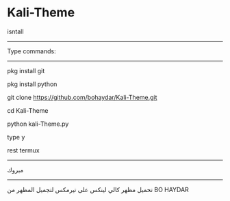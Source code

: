 # Kali-Theme
isntall
_________________________________________
Type commands: 
_________________________________________
pkg install git 

pkg install python 

git clone https://github.com/bohaydar/Kali-Theme.git

cd Kali-Theme

python kali-Theme.py

type y 

rest termux
_________________________________________
مبروك
_________________________________________

تحميل مظهر كالي لينكس على تيرمكس لتجميل المظهر من BO HAYDAR
